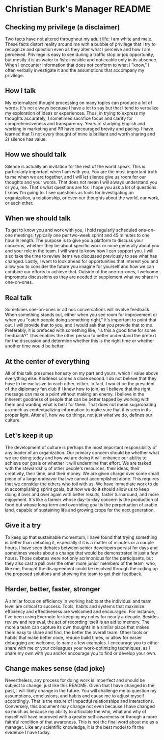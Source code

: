 # Christian Burk's Manager README

## Checking my privilege (a disclaimer)
Two facts have not altered throughout my adult life: I am white and male. These facts distort reality around me with a bubble of privilege that I try to recognize and question even as they alter what I perceive and how I am perceived. Privilege is easy to see during a traffic stop or job opportunity, but mostly it is as water to fish: invisible and noticeable only in its absence. When I encounter information that does not conform to what I "know," I often verbally investigate it and the assumptions that accompany my privilege.

## How I talk
My externalized thought processing on many topics can produce a lot of words. It's not always because I have a lot to say but that I tend to verbalize my exploration of ideas or experiences. Thus, in trying to express my thoughts accurately, I sometimes sacrifice focus and clarity for comprehensiveness and transparency. Years of studying English and working in marketing and PR have encouraged brevity and pacing. I have learned that 1) not every thought of mine is brilliant and worth sharing and 2) silence has value.

## How we should talk
Silence is actually an invitation for the rest of the world speak. This is particularly important when I am with you. You are the most important truth to me when we are together, and I will let silence give us room for our thoughts and your words. That does not mean I will always understand you or you, me. That's what questions are for. I hope you ask a lot of questions. I know I'm going to. I see questions as tools for investigating an organization, a relationship, or even our thoughts about the world, our work, or each other.

## When we should talk
To get to know you and work with you, I hold regularly scheduled one-on-one meetings, typically one per two-week sprint and 45 minutes to one hour in length. The purpose is to give you a platform to discuss your concerns, whether they be about specific work or more generally about you and your role in the team. I will want to know how I can support you. I will also take the time to review items we discussed previously to see what has changed. Lastly, I want to look ahead for opportunities that interest you and allow you to consider the future you imagine for yourself and how we can combine our efforts to achieve that. Outside of the one-on-ones, I welcome impromptu discussions as they are needed to supplement what we share in one-on-ones.

## Real talk
Sometimes one-on-ones or ad hoc conversations will involve feedback. When something stands out, either when you see room for improvement or when you "catch people doing something right," it's important to point that out. I will provide that to you, and I would ask that you provide that to me. Preferably, it is prefaced with something like, "Is this a good time for some feedback?" This enables the other person to better understand the pretext for the discussion and determine whether this is the right time or whether another time would be better.

## At the center of everything
All of this talk presumes honesty on my part and yours, which I value above everything else. Kindness comes a close second. I do not believe that they have to be exclusive to each other, either. In fact, I would be the president of the diplomacy fan club if I knew how to join, as I believe that the right message can make a point without making an enemy. I believe in the inherent goodness of people that can be better tapped by working with them and wanting what is best for them. That does not mean sugarcoating as much as contextualizing information to make sure that it is seen in its proper light. After all, how we do things, not just what we do, defines our culture.

## Let's keep it up
The development of culture is perhaps the most important responsibility of any leader of an organization. Our primary concern should be whether what we are doing today and how we are doing it will enhance our ability to achieve our goals or whether it will undermine that effort. We are tasked with the stewardship of other people's resources, their ideas, their creativity, their time, and their money. We are given charge over some small piece of a large endeavor that we cannot accomplished alone. This requires that we consider the others who toil with us. We have immediate work to do in accomplishing sprint goals, but how we do it should allow us to keep doing it over and over again with better results, faster turnaround, and more enjoyment. It's like a farmer whose day-to-day concern is the production of food but whose long-term and overriding goal is the perpetuation of arable land, capable of sustaining life and growing crops for the next generation.

## Give it a try
To keep up that sustainable momentum, I have found that trying something is better than debating it, especially if it is a matter of minutes or a couple hours. I have seen debates between senior developers persist for days and sometimes weeks about a change that would be demonstrated in just a few hours. Those debates were not only acrimonious for the participants, but they also cast a pall over the other more junior members of the team, who, like me, thought the disagreement could be resolved through the coding up the proposed solutions and showing the team to get their feedback.

## Harder, better, faster, stronger
A similar focus on efficiency in working habits at the individual and team level are critical to success. Tools, habits and systems that maximize efficiency and effectiveness are welcomed and encouraged. For instance, I've been using Evernote for keeping my notes for nearly a decade. Besides review and retrieval, the act of recording itself is an aid to memory. The more a team can capture its own thoughts in a similar place that makes them easy to share and find, the better the overall team. Other tools or habits that make better code, reduce build times, or allow for easier debugging are welcome, to name a few examples. I encourage you to either share with me or your colleagues your work-optimizing techniques, as I share my own with you and/or encourage you to find or develop your own.

## Change makes sense (dad joke)
Nevertheless, any process for doing work is imperfect and should be subject to change, just like this README. Given that I have changed in the past, I will likely change in the future. You will challenge me to question my assumptions, conclusions, and habits and cause me to adjust myself accordingly. That is the nature of impactful relationships and interactions. Conversely, this document may change not even because I have changed so much as because my ability to articulate the who, what and why of myself will have improved with a greater self-awareness or through a more faithful rendition of that awareness. This is not the final word about me as a manager. Like any scientific knowledge, it is the best model to fit the evidence I have today.

